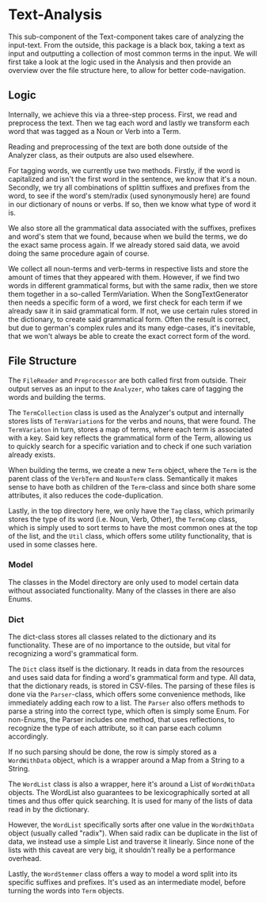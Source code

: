 <!--
  * @author Val Richter
 -->

# Text-Analysis

This sub-component of the Text-component takes care of analyzing the input-text. From the outside, this package is a black box, taking a text as input and outputting a collection of most common terms in the input. We will first take a look at the logic used in the Analysis and then provide an overview over the file structure here, to allow for better code-navigation.

## Logic

Internally, we achieve this via a three-step process. First, we read and preprocess the text. Then we tag each word and lastly we transform each word that was tagged as a Noun or Verb into a Term.

Reading and preprocessing of the text are both done outside of the Analyzer class, as their outputs are also used elsewhere.

For tagging words, we currently use two methods. Firstly, if the word is capitalized and isn't the first word in the sentence, we know that it's a noun. Secondly, we try all combinations of splittin suffixes and prefixes from the word, to see if the word's stem/radix (used synonymously here) are found in our dictionary of nouns or verbs. If so, then we know what type of word it is.

We also store all the grammatical data associated with the suffixes, prefixes and word's stem that we found, because when we build the terms, we do the exact same process again. If we already stored said data, we avoid doing the same procedure again of course.

We collect all noun-terms and verb-terms in respective lists and store the amount of times that they appeared with them. However, if we find two words in different grammatical forms, but with the same radix, then we store them together in a so-called TermVariation. When the SongTextGenerator then needs a specific form of a word, we first check for each term if we already saw it in said grammatical form. If not, we use certain rules stored in the dictionary, to create said grammatical form. Often the result is correct, but due to german's complex rules and its many edge-cases, it's inevitable, that we won't always be able to create the exact correct form of the word.

## File Structure

The `FileReader` and `Preprocessor` are both called first from outside. Their output serves as an input to the `Analyzer`, who takes care of tagging the words and building the terms.

The `TermCollection` class is used as the Analyzer's output and internally stores lists of `TermVariation`s for the verbs and nouns, that were found. The `TermVariaton` in turn, stores a map of terms, where each term is associated with a key. Said key reflects the grammatical form of the Term, allowing us to quickly search for a specific variation and to check if one such variation already exists.

When building the terms, we create a new `Term` object, where the `Term` is the parent class of the `VerbTerm` and `NounTerm` class. Semantically it makes sense to have both as children of the `Term`-class and since both share some attributes, it also reduces the code-duplication.

Lastly, in the top directory here, we only have the `Tag` class, which primarily stores the type of its word (i.e. Noun, Verb, Other), the `TermComp` class, which is simply used to sort terms to have the most common ones at the top of the list, and the `Util` class, which offers some utility functionality, that is used in some classes here.

### Model

The classes in the Model directory are only used to model certain data without associated functionality. Many of the classes in there are also Enums.

### Dict

The dict-class stores all classes related to the dictionary and its functionality. These are of no importance to the outside, but vital for recognizing a word's grammatical form.

The `Dict` class itself is the dictionary. It reads in data from the resources and uses said data for finding a word's grammatical form and type. All data, that the dictionary reads, is stored in CSV-files. The parsing of these files is done via the `Parser`-class, which offers some convenience methods, like immediately adding each row to a list. The `Parser` also offers methods to parse a string into the correct type, which often is simply some Enum. For non-Enums, the Parser includes one method, that uses reflections, to recognize the type of each attribute, so it can parse each column accordingly.

If no such parsing should be done, the row is simply stored as a `WordWithData` object, which is a wrapper around a Map from a String to a String.

The `WordList` class is also a wrapper, here it's around a List of `WordWithData` objects. The WordList also guarantees to be lexicographically sorted at all times and thus offer quick searching. It is used for many of the lists of data read in by the dictionary.

However, the `WordList` specifically sorts after one value in the `WordWithData` object (usually called "radix"). When said radix can be duplicate in the list of data, we instead use a simple List and traverse it linearly. Since none of the lists with this caveat are very big, it shouldn't really be a performance overhead.

Lastly, the `WordStemmer` class offers a way to model a word split into its specific suffixes and prefixes. It's used as an intermediate model, before turning the words into `Term` objects.
